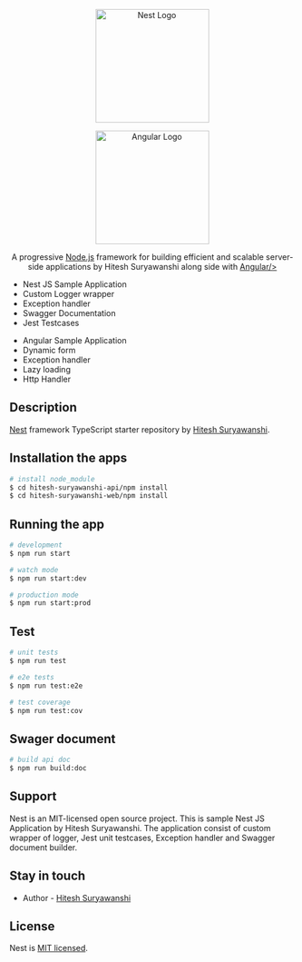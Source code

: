 <p align="center">
  <a href="http://nestjs.com/" target="blank"><img src="https://nestjs.com/img/logo-small.svg" width="200" alt="Nest Logo" /></a>
</p>
<p align="center">
  <a href="http://angular.io/" target="blank"><img src="https://angular.io/assets/images/logos/angular/angular.svg" width="200" alt="Angular Logo" /></a>
</p>

[circleci-image]: https://img.shields.io/circleci/build/github/nestjs/nest/master?token=abc123def456
[circleci-url]: https://circleci.com/gh/nestjs/nest

  <p align="center">A progressive <a href="http://nodejs.org" target="_blank">Node.js</a> framework for building efficient and scalable server-side applications by Hitesh Suryawanshi along side with <a href="http://angular.io" target="_blank">Angular/></a></p>
    <p align="center">
    <ul>
    <li>Nest JS Sample Application</li>
    <li>Custom Logger wrapper</li>
    <li>Exception handler</li>
    <li>Swagger Documentation</li>
    <li>Jest Testcases</li>
    </ul>
    </p>
    <p align="center">
    <ul>
    <li>Angular Sample Application</li>
    <li>Dynamic form</li>
    <li>Exception handler</li>
    <li>Lazy loading</li>
    <li>Http Handler</li>
    </ul>
    </p>


## Description

[Nest](https://github.com/nestjs/nest) framework TypeScript starter repository by [Hitesh Suryawanshi](https://www.linkedin.com/in/hitesh-suryawanshi-147399111/).

## Installation the apps

```bash
# install node_module
$ cd hitesh-suryawanshi-api/npm install
$ cd hitesh-suryawanshi-web/npm install
```

## Running the  app

```bash
# development
$ npm run start

# watch mode
$ npm run start:dev

# production mode
$ npm run start:prod
```

## Test

```bash
# unit tests
$ npm run test

# e2e tests
$ npm run test:e2e

# test coverage
$ npm run test:cov
```

## Swager document

```bash
# build api doc
$ npm run build:doc
```

## Support

Nest is an MIT-licensed open source project. This is sample Nest JS Application by Hitesh Suryawanshi. The application consist of custom wrapper of logger, Jest unit testcases, Exception handler and Swagger document builder.

## Stay in touch

- Author - [Hitesh Suryawanshi](https://www.linkedin.com/in/hitesh-suryawanshi-147399111)

## License

Nest is [MIT licensed](LICENSE).
